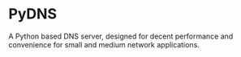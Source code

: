 # PyDNS
A Python based DNS server, designed for decent performance and convenience for small and medium network applications.
